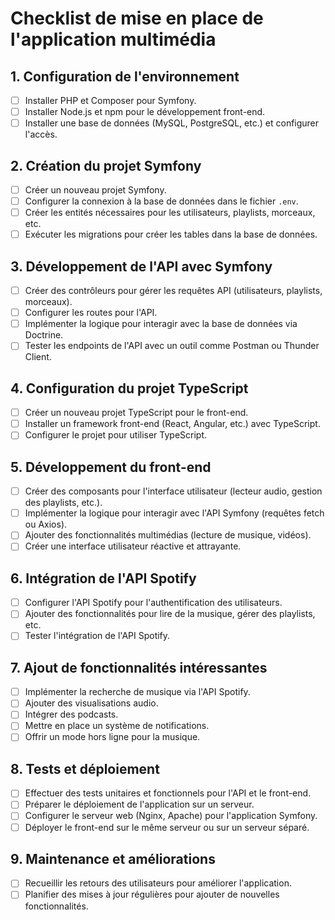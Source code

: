 # Checklist de mise en place de l'application multimédia

## 1. Configuration de l'environnement
- [ ] Installer PHP et Composer pour Symfony.
- [ ] Installer Node.js et npm pour le développement front-end.
- [ ] Installer une base de données (MySQL, PostgreSQL, etc.) et configurer l'accès.

## 2. Création du projet Symfony
- [ ] Créer un nouveau projet Symfony.
- [ ] Configurer la connexion à la base de données dans le fichier `.env`.
- [ ] Créer les entités nécessaires pour les utilisateurs, playlists, morceaux, etc.
- [ ] Exécuter les migrations pour créer les tables dans la base de données.

## 3. Développement de l'API avec Symfony
- [ ] Créer des contrôleurs pour gérer les requêtes API (utilisateurs, playlists, morceaux).
- [ ] Configurer les routes pour l'API.
- [ ] Implémenter la logique pour interagir avec la base de données via Doctrine.
- [ ] Tester les endpoints de l'API avec un outil comme Postman ou Thunder Client.

## 4. Configuration du projet TypeScript
- [ ] Créer un nouveau projet TypeScript pour le front-end.
- [ ] Installer un framework front-end (React, Angular, etc.) avec TypeScript.
- [ ] Configurer le projet pour utiliser TypeScript.

## 5. Développement du front-end
- [ ] Créer des composants pour l'interface utilisateur (lecteur audio, gestion des playlists, etc.).
- [ ] Implémenter la logique pour interagir avec l'API Symfony (requêtes fetch ou Axios).
- [ ] Ajouter des fonctionnalités multimédias (lecture de musique, vidéos).
- [ ] Créer une interface utilisateur réactive et attrayante.

## 6. Intégration de l'API Spotify
- [ ] Configurer l'API Spotify pour l'authentification des utilisateurs.
- [ ] Ajouter des fonctionnalités pour lire de la musique, gérer des playlists, etc.
- [ ] Tester l'intégration de l'API Spotify.

## 7. Ajout de fonctionnalités intéressantes
- [ ] Implémenter la recherche de musique via l'API Spotify.
- [ ] Ajouter des visualisations audio.
- [ ] Intégrer des podcasts.
- [ ] Mettre en place un système de notifications.
- [ ] Offrir un mode hors ligne pour la musique.

## 8. Tests et déploiement
- [ ] Effectuer des tests unitaires et fonctionnels pour l'API et le front-end.
- [ ] Préparer le déploiement de l'application sur un serveur.
- [ ] Configurer le serveur web (Nginx, Apache) pour l'application Symfony.
- [ ] Déployer le front-end sur le même serveur ou sur un serveur séparé.

## 9. Maintenance et améliorations
- [ ] Recueillir les retours des utilisateurs pour améliorer l'application.
- [ ] Planifier des mises à jour régulières pour ajouter de nouvelles fonctionnalités.